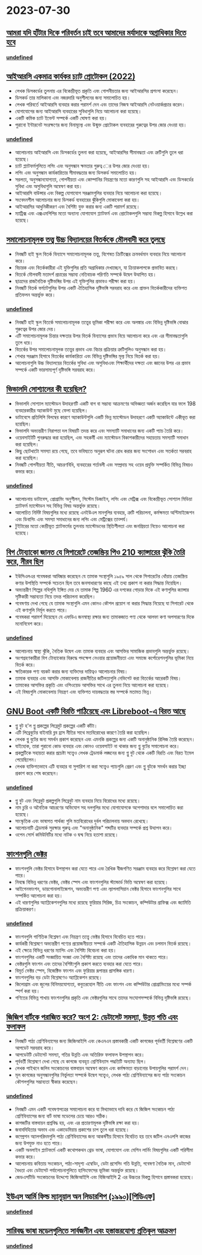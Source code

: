 # 2023-07-30

## [আমরা যদি হাঁটার দিকে পরিবর্তন চাই তবে আমাদের মর্যাদাকে অগ্রাধিকার দিতে হবে](https://streets.mn/2023/07/19/if-we-want-a-shift-to-walking-we-need-to-prioritize-dignity/)

#### [undefined](https://news.ycombinator.com/item?id=36920622)

## [আইআরসি একমাত্র কার্যকর চ্যাট প্রোটোকল (2022)](https://koshka.love/babel/irc-forever.html)

- লেখক ডিসকর্ডের তুলনায় এর বিকেন্দ্রীভূত প্রকৃতি এবং গোপনীয়তার জন্য আইআরসির প্রশংসা করেছেন।
- ডিসকর্ড তার মালিকানা এবং নজরদারি অনুশীলনের জন্য সমালোচিত হয়।
- লেখক পরিবর্তে আইআরসি ব্যবহার করার পরামর্শ দেন এবং তাদের নিজস্ব আইআরসি নেটওয়ার্কপ্রচার করেন।
- যোগাযোগের জন্য আইআরসি ব্যবহারের সুবিধাগুলি নিয়ে আলোচনা করা হয়েছে।
- একটি কমিক চ্যাট ইভেন্ট সম্পর্কে একটি ঘোষণা করা হয়।
- পুরানো ইন্টারনেট সংরক্ষণের জন্য বিনামূল্যে এবং উন্মুক্ত প্রোটোকল ব্যবহারের গুরুত্বের উপর জোর দেওয়া হয়।

#### [undefined](https://news.ycombinator.com/item?id=36918655)

- আলোচনায় আইআরসি এবং ডিসকর্ডের তুলনা করা হয়েছে, আইআরসির সীমাবদ্ধতা এবং ত্রুটিগুলি তুলে ধরা হয়েছে।
- চ্যাট প্ল্যাটফর্মগুলিতে লগিং এবং অনুসন্ধান ক্ষমতার গুরুত্ব ের উপর জোর দেওয়া হয়।
- লগিং এবং অনুসন্ধান কার্যকারিতার সীমাবদ্ধতার জন্য ডিসকর্ড সমালোচিত হয়।
- সরলতা, অনুসন্ধানযোগ্যতা, গোপনীয়তা এবং কোম্পানির নিয়ন্ত্রণের মতো কারণগুলি সহ আইআরসি এবং ডিসকর্ডের সুবিধা এবং অসুবিধাগুলি অন্বেষণ করা হয়।
- আইআরসি বাউন্সার এবং বিকল্প যোগাযোগ সরঞ্জামগুলির ব্যবহার নিয়ে আলোচনা করা হয়েছে।
- সংবেদনশীল আলোচনার জন্য ডিসকর্ড ব্যবহারের ঝুঁকিগুলি মোকাবেলা করা হয়।
- আইআরসির আধুনিকীকরণ এবং বৈশিষ্ট্য যুক্ত করার জন্য একটি পরামর্শ রয়েছে।
- ম্যাট্রিক্স এবং এক্সএমপিপির মতো অন্যান্য যোগাযোগ প্ল্যাটফর্ম এবং প্রোটোকলগুলি সম্ভাব্য বিকল্প হিসাবে উল্লেখ করা হয়েছে।

## [সমালোচনামূলক তত্ত্ব উচ্চ বিদ্যালয়ের বিতর্ককে মৌলবাদী করে তুলছে](https://www.slowboring.com/p/how-critical-theory-is-radicalizing)

- নিবন্ধটি হাই স্কুল বিতর্ক বিন্যাসে সমালোচনামূলক তত্ত্ব, বিশেষত ক্রিটিক্সের ক্রমবর্ধমান ব্যবহার নিয়ে আলোচনা করে।
- বিচারক এবং বিতর্ককারীরা এই যুক্তিগুলির প্রতি অগ্রাধিকার দেখাচ্ছেন, যা ক্রিয়াকলাপকে প্রভাবিত করছে।
- বিতর্কে মৌলবাদী মতাদর্শ প্রচারের সম্ভাব্য নেতিবাচক পরিণতি সম্পর্কে উদ্বেগ উত্থাপিত হয়।
- ছাত্রদের রাজনৈতিক দৃষ্টিভঙ্গির উপর এই যুক্তিগুলির প্রভাবও পরীক্ষা করা হয়।
- নিবন্ধটি বিতর্ক ফর্ম্যাটগুলির উপর একটি ঐতিহাসিক দৃষ্টিভঙ্গি সরবরাহ করে এবং প্রাক্তন বিতর্ককারীদের ব্যক্তিগত প্রতিফলন অন্তর্ভুক্ত করে।

#### [undefined](https://news.ycombinator.com/item?id=36920566)

- নিবন্ধটি হাই স্কুল বিতর্কে সমালোচনামূলক তত্ত্বের ভূমিকা পরীক্ষা করে এবং অলঙ্কার এবং বিভিন্ন দৃষ্টিভঙ্গি বোঝার গুরুত্বের উপর জোর দেয়।
- এটি সমালোচনামূলক চিন্তার দক্ষতার উপর বিতর্ক বিন্যাসের প্রভাব নিয়ে আলোচনা করে এবং এর সীমাবদ্ধতাগুলি তুলে ধরে।
- বিতর্কের উপর সমালোচনামূলক তত্ত্বের প্রভাব এবং বিচার প্রক্রিয়ার ত্রুটিগুলিও অনুসন্ধান করা হয়।
- শেখার সরঞ্জাম হিসাবে বিতর্কের কার্যকারিতা এবং বিভিন্ন দৃষ্টিভঙ্গির মূল্য নিয়ে বিতর্ক করা হয়।
- আলোচনাগুলি উচ্চ বিদ্যালয়ের বিতর্কের সুবিধা এবং অসুবিধাএবং শিক্ষার্থীদের দক্ষতা এবং জ্ঞানের উপর এর প্রভাব সম্পর্কে একটি ভারসাম্যপূর্ণ দৃষ্টিভঙ্গি সরবরাহ করে।

## [ভিভালদি সোশ্যালের কী হয়েছিল?](https://thomasp.vivaldi.net/2023/07/28/what-happened-to-vivaldi-social/)

- ভিভালদি সোশ্যাল ম্যাস্টোডন উদাহরণটি একটি বাগ বা সম্ভাব্য আক্রমণের অভিজ্ঞতা অর্জন করেছিল যার ফলে 198 ব্যবহারকারীর অ্যাকাউন্ট মুছে ফেলা হয়েছিল।
- ডাটাবেসে প্রতিলিপি বিলম্বের কারণে অ্যাকাউন্টগুলি একটি ভিন্ন ম্যাস্টোডন উদাহরণে একটি অ্যাকাউন্টে একীভূত করা হয়েছিল।
- ভিভালদি অভ্যন্তরীণ নিরাপত্তা দল বিষয়টি তদন্ত করে এবং সমস্যাটি সমাধানের জন্য একটি প্যাচ তৈরি করে।
- ওয়েবসাইটটি পুনরুদ্ধার করা হয়েছিল, এবং সহকর্মী এবং ম্যাস্টোডন বিকাশকারীদের সহায়তায় সমস্যাটি সমাধান করা হয়েছিল।
- কিছু ছোটখাটো সমস্যা রয়ে গেছে, তবে ভবিষ্যতে অনুরূপ ঘটনা রোধ করার জন্য সংশোধন এবং সতর্কতা সরবরাহ করা হয়েছিল।
- নিবন্ধটি গোপনীয়তা নীতি, আচরণবিধি, ব্যবহারের শর্তাবলী এবং সম্প্রদায় সহ ওয়েব প্রযুক্তি সম্পর্কিত বিভিন্ন বিষয়ও কভার করে।

#### [undefined](https://news.ycombinator.com/item?id=36919659)

- আলোচনায় ডাটাবেস, প্রোগ্রামিং অনুশীলন, সিস্টেম ডিজাইন, লগিং এবং মেট্রিক্স এবং বিকেন্দ্রীভূত সোশ্যাল মিডিয়া প্ল্যাটফর্ম ম্যাস্টোডন সহ বিভিন্ন বিষয় অন্তর্ভুক্ত রয়েছে।
- আলোচিত নির্দিষ্ট বিষয়গুলির মধ্যে রয়েছে এনইউএল মানগুলির ব্যবহার, ত্রুটি পরিচালনা, কর্মক্ষমতা অপ্টিমাইজেশন এবং ডিবাগিং এবং সমস্যা সমাধানের জন্য লগিং এবং মেট্রিক্সের তাত্পর্য।
- টুইটারের মতো কেন্দ্রীভূত প্ল্যাটফর্মের তুলনায় ম্যাস্টোডনের স্থিতিশীলতা এবং জনপ্রিয়তা নিয়েও আলোচনা করা হয়েছে।

## [বিগ টোব্যাকো জানত যে সিগারেটে তেজস্ক্রিয় পিও 210 ক্যান্সারের ঝুঁকি তৈরি করে, নীরব ছিল](https://www.uclahealth.org/news/big-tobacco-knew-radioactive-particles-in-cigarettes)

- ইউসিএলএর গবেষকরা আবিষ্কার করেছেন যে তামাক সংস্থাগুলি ১৯৫৯ সাল থেকে সিগারেটের ধোঁয়ায় তেজস্ক্রিয় কণার উপস্থিতি সম্পর্কে সচেতন ছিল তবে জনসাধারণের কাছে এই তথ্য প্রকাশ না করার সিদ্ধান্ত নিয়েছিল।
- অভ্যন্তরীণ শিল্পের নথিগুলি ইঙ্গিত দেয় যে তামাক শিল্প 1960 এর দশকের গোড়ার দিকে এই কণাগুলির ক্যান্সার সৃষ্টিকারী সম্ভাব্যতা নিয়ে তদন্ত পরিচালনা করেছিল।
- গবেষণায় দেখা গেছে যে তামাক সংস্থাগুলি এমন কোনও কৌশল প্রয়োগ না করার সিদ্ধান্ত নিয়েছে যা সিগারেট থেকে এই কণাগুলি নির্মূল করতে পারে।
- গবেষকরা পরামর্শ দিয়েছেন যে এফডিএ জনস্বাস্থ্য রক্ষার জন্য তামাকজাত পণ্য থেকে আলফা কণা অপসারণের দিকে মনোনিবেশ করে।

#### [undefined](https://news.ycombinator.com/item?id=36925019)

- আলোচনায় স্বাস্থ্য ঝুঁকি, নৈতিক উদ্বেগ এবং তামাক ব্যবহার এবং আসক্তির সামাজিক প্রভাবগুলি অন্তর্ভুক্ত রয়েছে।
- অংশগ্রহণকারীরা বিগ টোব্যাকোর বিরুদ্ধে পদক্ষেপ নেওয়ার প্রয়োজনীয়তা এবং সমাজে কর্পোরেশনগুলির ভূমিকা নিয়ে বিতর্ক করে।
- ক্ষতিকারক পণ্য বয়কট করার জন্য ব্যক্তিদের দায়িত্বও আলোচনার বিষয়।
- তামাক ব্যবহার এবং আসক্তি মোকাবেলায় রাজনীতির জটিলতাগুলি নেভিগেট করা বিতর্কের আরেকটি বিষয়।
- তামাকের আসক্তির প্রকৃতি এবং ওপিওয়েড আসক্তির সাথে এর তুলনা নিয়ে আলোচনা করা হয়েছে।
- এই বিষয়গুলি মোকাবেলায় নিয়ন্ত্রণ এবং ব্যক্তিগত দায়বদ্ধতার স্তর সম্পর্কে মতামত ভিন্ন।

## [GNU Boot একটি বিরতি পাঠিয়েছে এবং Libreboot-এ বিরত আছে](https://libreboot.org/news/gnuboot.html#gnu-boot-cease-and-desist-email)

- গ্নু বুট হ'ল গ্নু প্রকল্পের লিব্রেবুট প্রকল্পের একটি কাঁটা।
- এটি লিব্রেবুটের বাইনারি ব্লব হ্রাস নীতির সাথে মতবিরোধের কারণে তৈরি করা হয়েছিল।
- লেখক গ্নু বুটের জন্য সমর্থন প্রকাশ করেছেন এবং এমনকি প্রকল্পের জন্য একটি অনানুষ্ঠানিক রিলিজ তৈরি করেছেন।
- যাইহোক, তারা পুরানো কোড ব্যবহার এবং কোনও ওয়েবসাইট না থাকার জন্য গ্নু বুটের সমালোচনা করে।
- প্রকল্পটিকে সহায়তা করার প্রচেষ্টা সত্ত্বেও লেখক ট্রেডমার্ক লঙ্ঘনের জন্য গ্নু বুট থেকে একটি বিরতি এবং বিরত ইমেল পেয়েছিলেন।
- লেখক ব্যক্তিগতভাবে এটি ব্যবহার বা সুপারিশ না করা সত্ত্বেও প্যাচগুলি প্রেরণ এবং গ্নু বুটকে সমর্থন করার ইচ্ছা প্রকাশ করে শেষ করেছেন।

#### [undefined](https://news.ycombinator.com/item?id=36926852)

- গ্নু বুট এবং লিব্রেবুট প্রকল্পগুলি লিব্রেবুট নাম ব্যবহার নিয়ে বিরোধের মধ্যে রয়েছে।
- নাম চুরি ও অনৈতিক আচরণের অভিযোগ সহ দলগুলির মধ্যে যোগাযোগকে অপেশাদার বলে সমালোচিত করা হয়েছে।
- সাংস্কৃতিক এবং ভাষাগত পার্থক্য গুলি মতবিরোধের দুর্বল পরিচালনায় অবদান রেখেছে।
- আলোচনাটি ট্রেডমার্ক সুরক্ষার গুরুত্ব এবং "অনানুষ্ঠানিক" শব্দটির ব্যবহার সম্পর্কে প্রশ্ন উত্থাপন করে।
- ওপেন সোর্স কমিউনিটির মধ্যে নাটক ও দ্বন্দ্ব নিয়ে হতাশা রয়েছে।

## [ফাংশনগুলি ভেক্টর](https://thenumb.at/Functions-are-Vectors/)

- ফাংশনগুলি ভেক্টর হিসাবে উপস্থাপন করা যেতে পারে এবং রৈখিক বীজগণিত সরঞ্জাম ব্যবহার করে বিশ্লেষণ করা যেতে পারে।
- নিবন্ধে বিভিন্ন ধরণের ভেক্টর, ভেক্টর স্পেস এবং ফাংশনগুলির স্ট্যান্ডার্ড ভিত্তি অন্বেষণ করা হয়েছে।
- আইগেনফাংশন, ডায়গোনালাইজেশন, অভ্যন্তরীণ পণ্য এবং ল্যাপলাসিয়ান ভেক্টর হিসাবে ফাংশনগুলির সাথে সম্পর্কিত আলোচনা করা হয়।
- এই ধারণাগুলির অ্যাপ্লিকেশনগুলির মধ্যে রয়েছে ফুরিয়ার সিরিজ, চিত্র সংকোচন, কম্পিউটার গ্রাফিক্স এবং জ্যামিতি প্রক্রিয়াকরণ।

#### [undefined](https://news.ycombinator.com/item?id=36921446)

- ফাংশনগুলি গাণিতিক বিশ্লেষণ এবং নিয়ন্ত্রণ তত্ত্বে ভেক্টর হিসাবে বিবেচিত হতে পারে।
- কার্যকরী বিশ্লেষণে অভ্যন্তরীণ পণ্যের প্রয়োজনীয়তা সম্পর্কে একটি ঐতিহাসিক উন্নয়ন এবং চলমান বিতর্ক রয়েছে।
- এই ক্ষেত্রে বিভিন্ন ধরণের ম্যাপিং এবং বৈশিষ্ট্য বিবেচনা করা হয়।
- ফাংশনগুলির একটি সংজ্ঞায়িত সংজ্ঞা এবং বৈশিষ্ট্য রয়েছে এবং তাদের একাধিক মান থাকতে পারে।
- ভেক্টরগুলি ফাংশন এবং তাদের বৈশিষ্ট্যগুলি প্রকাশ করতে ব্যবহার করা যেতে পারে।
- বিমূর্ত ভেক্টর স্পেস, বিজেক্টিভ ফাংশন এবং ফুরিয়ার রূপান্তর প্রাসঙ্গিক ধারণা।
- ফাংশনগুলির বড় ডেটা বিশ্লেষণেও অ্যাপ্লিকেশন রয়েছে।
- কিলোগ্রাম এবং জুলের বিনিময়যোগ্যতা, কবুতরহোল নীতি এবং ফাংশন এবং কম্পিউটার প্রোগ্রামিংয়ের মধ্যে সম্পর্ক স্পর্শ করা হয়।
- গণিতের বিভিন্ন শাখায় ফাংশনগুলির প্রকৃতি এবং ভেক্টরগুলির সাথে তাদের সংযোগসম্পর্কে বিভিন্ন দৃষ্টিভঙ্গি রয়েছে।

## [জিজিপ বার্টকে পরাজিত করে? অংশ 2: ডেটাসেট সমস্যা, উন্নত গতি এবং ফলাফল](https://kenschutte.com/gzip-knn-paper2/)

- নিবন্ধটি পাঠ্য শ্রেণিবিন্যাসের জন্য জিজিআইপি এবং কেএনএন প্রস্তাবকারী একটি কাগজের পূর্ববর্তী বিশ্লেষণের একটি আপডেট সরবরাহ করে।
- আপডেটটি ডেটাসেট সমস্যা, গতির উন্নতি এবং অতিরিক্ত ফলাফল উপস্থাপন করে।
- পূর্ববর্তী বিশ্লেষণে দেখা গেছে যে কাগজে ব্যবহৃত শ্রেণিবিন্যাস পদ্ধতিটি অন্যায্য ছিল।
- লেখক পাইথনে জলিব সংকোচনের বাস্তবায়ন অন্বেষণ করেন এবং কর্মক্ষমতা বাড়ানোর উপায়গুলির পরামর্শ দেন।
- মূল কাগজের অনুসন্ধানগুলির নির্ভুলতা সম্পর্কে উদ্বেগ সত্ত্বেও, লেখক পাঠ্য শ্রেণিবিন্যাসের জন্য পাঠ্য সংকোচন কৌশলগুলির সম্ভাব্যতা স্বীকার করেছেন।

#### [undefined](https://news.ycombinator.com/item?id=36921552)

- নিবন্ধটি এমন একটি গবেষণাপত্রের সমালোচনা করে যা মিথ্যাভাবে দাবি করে যে জিজিপ সংকোচন পাঠ্য শ্রেণিবিন্যাসের জন্য বার্ট ভাষা মডেলের চেয়ে আরও সঠিক।
- কাগজটির বাস্তবায়ন প্রশ্নবিদ্ধ হয়, এবং এর প্রতারণামূলক দৃষ্টিভঙ্গি রক্ষা করা হয়।
- জবাবদিহিতার অভাব এবং একাডেমিয়ায় প্রকাশের চাপ তুলে ধরা হয়েছে।
- কম্প্রেশন অ্যালগরিদমগুলি পাঠ্য শ্রেণিবিন্যাসের জন্য আকর্ষণীয় হিসাবে বিবেচিত হয় তবে জটিল এনএলপি কাজের জন্য উপযুক্ত নাও হতে পারে।
- একটি অনলাইন প্ল্যাটফর্মে একটি কথোপকথন থ্রেড ভাষা, যোগাযোগ এবং মেশিন লার্নিং বিষয়গুলির একটি পরিসীমা কভার করে।
- আলোচনায় কবিতায় সংকোচন, পাঠ্য-সাদৃশ্য এম্বেডিং, ডেটা প্রসেসিং গতি উন্নতি, গবেষণা নৈতিক মান, ডেটাসেট বৈধতা এবং ডেটাসেট পর্যালোচনাগুলিতে হাগিংফেসের ভূমিকা অন্তর্ভুক্ত রয়েছে।
- জেডএসটিডি সংকোচনের উদ্দেশ্যে জিজিআইপি এবং বিজিআইপি 2 এর উচ্চতর বিকল্প হিসাবে প্রস্তাবকরা হয়েছে।

## [ইউএস আর্মি ফিল্ড ম্যানুয়াল অন লিডারশিপ (১৯৯০)[পিডিএফ]](https://armyoe.files.wordpress.com/2018/03/1990-fm-22-100.pdf)

#### [undefined](https://news.ycombinator.com/item?id=36922517)

## [সারিবদ্ধ ভাষা মডেলগুলিতে সার্বজনীন এবং হস্তান্তরযোগ্য প্রতিকূল আক্রমণ](https://llm-attacks.org/zou2023universal.pdf)

#### [undefined](https://news.ycombinator.com/item?id=36921808)

